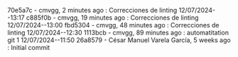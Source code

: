 70e5a7c - cmvgg, 2 minutes ago : Correcciones de linting 12/07/2024--13:17
c885f0b - cmvgg, 19 minutes ago : Correcciones de linting 12/07/2024--13:00
fbd5304 - cmvgg, 48 minutes ago : Correcciones de linting 12/07/2024--12:30
1113bcb - cmvgg, 89 minutes ago : automatitation git 1 12/07/2024--11:50
26a8579 - César Manuel Varela García, 5 weeks ago : Initial commit